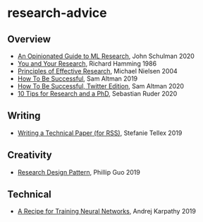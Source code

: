 # research-advice

## Overview

- [An Opinionated Guide to ML Research](http://joschu.net/blog/opinionated-guide-ml-research.html), John Schulman 2020
- [You and Your Research](http://www.cs.virginia.edu/~robins/YouAndYourResearch.html), Richard Hamming 1986
- [Principles of Effective Research](http://michaelnielsen.org/blog/principles-of-effective-research/), Michael Nielsen 2004
- [How To Be Successful](http://blog.samaltman.com/how-to-be-successful), Sam Altman 2019
- [How To Be Successful, Twitter Edition](https://threader.app/thread/1214274038933020672), Sam Altman 2020
- [10 Tips for Research and a PhD](https://ruder.io/10-tips-for-research-and-a-phd/), Sebastian Ruder 2020

## Writing
- [Writing a Technical Paper (for RSS)](https://h2r.cs.brown.edu/writing-a-technical-paper/), Stefanie Tellex 2019

## Creativity

- [Research Design Pattern](http://pgbovine.net/research-design-patterns.htm), Phillip Guo 2019


## Technical

- [A Recipe for Training Neural Networks](http://karpathy.github.io/2019/04/25/recipe/), Andrej Karpathy 2019

